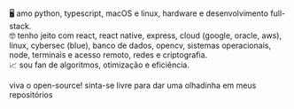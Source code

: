 🖥️ amo python, typescript, macOS e linux, hardware e desenvolvimento full-stack.\
🤓 tenho jeito com react, react native, express, cloud (google, oracle, aws), linux, cybersec (blue), banco de dados, opencv, sistemas operacionais, node, terminais e acesso remoto, redes e criptografia.\
📈 sou fan de algoritmos, otimização e eficiência.

viva o open-source!
sinta-se livre para dar uma olhadinha em meus repositórios
